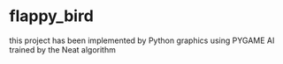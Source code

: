 # flappy_bird

this project has been implemented by Python
graphics using PYGAME
AI trained by the Neat algorithm
